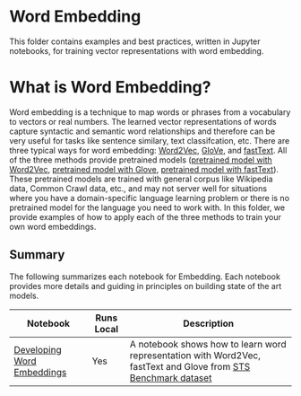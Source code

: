 # Word Embedding

This folder contains examples and best practices, written in Jupyter notebooks, for training vector representations with word embedding. 

# What is Word Embedding?

Word embedding is a technique to map words or phrases from a vocabulary to vectors or real numbers.  The learned vector representations of words capture  syntactic and semantic word relationships and therefore can be very useful for  tasks like sentence similary, text classifcation, etc. There are three typical ways for word embedding: [Word2Vec](https://papers.nips.cc/paper/5021-distributed-representations-of-words-and-phrases-and-their-compositionality.pdf), [GloVe](https://nlp.stanford.edu/pubs/glove.pdf), and [fastText](https://arxiv.org/abs/1607.01759). All of the three methods provide pretrained models ([pretrained model with Word2Vec](https://code.google.com/archive/p/word2vec/), [pretrained model with Glove](https://github.com/stanfordnlp/GloVe), [pretrained model with fastText](https://fasttext.cc/docs/en/crawl-vectors.html)). These pretrained models are trained with general corpus like Wikipedia data, Common Crawl data, etc., and may not server well for situations where you have a domain-specific language learning problem or there is no pretrained model for the language you need to work with.  In this folder, we provide examples of how to apply each of the three methods to train your own word embeddings.  


## Summary

The following summarizes each notebook for Embedding. Each notebook provides more details and guiding in principles on building state of the art models.

|Notebook|Runs Local|Description|
|---|---|---|
|[Developing Word Embeddings](embedding_trainer.ipynb)| Yes| A notebook shows how to learn word representation with Word2Vec, fastText and Glove from [STS Benchmark dataset](http://ixa2.si.ehu.es/stswiki/index.php/STSbenchmark#STS_benchmark_dataset_and_companion_dataset) |
